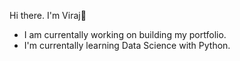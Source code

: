 Hi there. I'm Viraj👋
- I am currentally working on building my portfolio.
- I'm currentally learning Data Science with Python.
